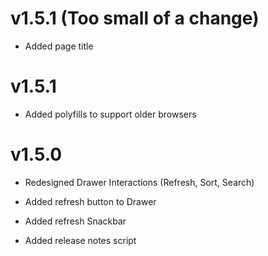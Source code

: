 # v1.5.1 (Too small of a change)

- Added page title

# v1.5.1

- Added polyfills to support older browsers

# v1.5.0

- Redesigned Drawer Interactions (Refresh, Sort, Search)

- Added refresh button to Drawer

- Added refresh Snackbar
  
- Added release notes script
